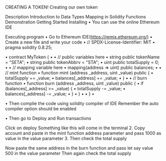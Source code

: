 CREATING A TOKEN!
Creating our own token

Description
Introduction to Data Types
Mapping in Solidity
Functions Demonstration
Getting Started
Installing
• You can use the online Ethereum IDE

Executing program
• Go to Ethereum IDE(https://remix.ethereum.org/)
• Create a new file and write your code • // SPDX-License-Identifier: MIT • pragma solidity 0.8.25;

• contract MyToken { • • // public variables here • string public tokenName = "SETA"; • string public tokenAbbrv = "STA"; • uint public totalSupply = 0; • • // mapping variable here • mapping(address => uint) public balances; • • // mint function • function mint (address _address, uint _value) public { • totalSupply += _value; • balances[_address] += _value; • } •
• // burn function • function burn (address _address, uint _value) public { • if (balances[_address] >= _value) { • totalSupply -= _value; • balances[_address] -= _value; • } • } •
• } •

• Then complie the code using solidity compiler of IDE Remember the auto compiler option should be enabled

• Then go to Deploy and Run transactions

Click on deploy
Something like this will come in the terminal 2. Copy account and paste in the mint function address parameter and pass 1000 as value in the value parameter 3. Then check the total supply

Now paste the same address in the burn function and pass let say value 500 in the value parameter
Then again check the total supply
